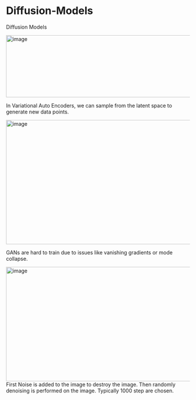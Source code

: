 # Diffusion-Models
Diffusion Models

<img width="550" height="170" alt="image" src="https://github.com/user-attachments/assets/26222222-0ce3-462d-8f3a-804561816915" />

In Variational Auto Encoders, we can sample from the latent space to generate new data points.

<img width="550" height="340" alt="image" src="https://github.com/user-attachments/assets/12cf5929-555b-427d-9046-7201fe8754bf" />

GANs are hard to train due to issues like vanishing gradients or mode collapse.

<img width="574" height="313" alt="image" src="https://github.com/user-attachments/assets/3bd0c7a7-0ff7-4539-9742-e7fd8847e93e" />
First Noise is added to the image to destroy the image. Then randomly denoising is performed on the image. Typically 1000 step are chosen.
